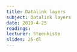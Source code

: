 ```yaml
---
title: Datalink layers
subject: Datalink layers
date: 2019-4-25
readings: 
lecturer: Steenkiste
slides: 26-dl
---
```

